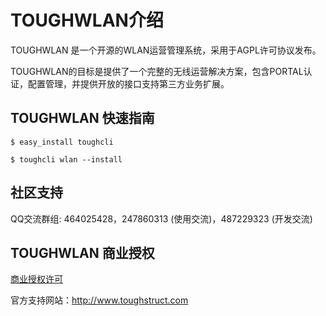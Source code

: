 # TOUGHWLAN介绍

TOUGHWLAN 是一个开源的WLAN运营管理系统，采用于AGPL许可协议发布。

TOUGHWLAN的目标是提供了一个完整的无线运营解决方案，包含PORTAL认证，配置管理，并提供开放的接口支持第三方业务扩展。

## TOUGHWLAN 快速指南

    $ easy_install toughcli

    $ toughcli wlan --install

## 社区支持

QQ交流群组: 464025428，247860313 (使用交流)，487229323 (开发交流)


## TOUGHWLAN 商业授权

[商业授权许可](https://github.com/talkincode/toughwlan/blob/master/Commerical-license.rst)

官方支持网站：http://www.toughstruct.com
